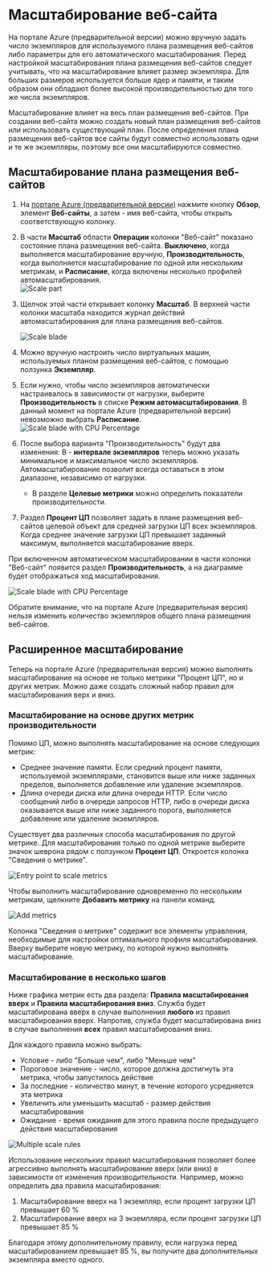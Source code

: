 ﻿<properties title="How to scale a website" pageTitle="Масштабирование веб-сайта" description="Узнайте, как масштабировать план размещения в Azure." authors="stepsic" manager="kamrani" />

<tags ms.service="application-insights" ms.workload="tbd" ms.tgt_pltfrm="ibiza" ms.devlang="na" ms.topic="article" ms.date="2014-11-04" ms.author="stepsic" />

# Масштабирование веб-сайта

На портале Azure (предварительной версии) можно вручную задать число экземпляров для используемого плана размещения веб-сайтов либо параметры для его автоматического масштабирования. Перед настройкой масштабирования плана размещения веб-сайтов следует учитывать, что на масштабирование влияет размер экземпляра. Для больших размеров используется больше ядер и памяти, и таким образом они обладают более высокой производительностью для того же числа экземпляров.

Масштабирование влияет на весь план размещения веб-сайтов. При создании веб-сайта можно создать новый план размещения веб-сайтов или использовать существующий план. После определения плана размещения веб-сайтов все сайты будут совместно использовать одни и те же экземпляры, поэтому все они масштабируются совместно.

## Масштабирование плана размещения веб-сайтов

1. На [портале Azure (предварительной версии)](https://portal.azure.com/) нажмите кнопку **Обзор**, элемент **Веб-сайты**, а затем - имя веб-сайта, чтобы открыть соответствующую колонку.
2. В части **Масштаб** области **Операции** колонки "Веб-сайт" показано состояние плана размещения веб-сайта. **Выключено**, когда выполняется масштабирование вручную, **Производительность**, когда выполняется масштабирование по одной или нескольким метрикам, и **Расписание**, когда включены несколько профилей автомасштабирования.  
    ![Scale part](./media/insights-how-to-scale/Insights_ScalePartOff.png)
3. Щелчок этой части открывает колонку **Масштаб**. В верхней части колонки масштаба находится журнал действий автомасштабирования для плана размещения веб-сайтов.  

    ![Scale blade](./media/insights-how-to-scale/Insights_ScaleBladeDayZero.png)
4. Можно вручную настроить число виртуальных машин, используемых планом размещения веб-сайтов, с помощью ползунка **Экземпляр**.
5. Если нужно, чтобы число экземпляров автоматически настраивалось в зависимости от нагрузки, выберите **Производительность** в списке **Режим автомасштабирования**. В данный момент на портале Azure (предварительной версии) невозможно выбрать **Расписание**.  
    ![Scale blade with CPU Percentage](./media/insights-how-to-scale/Insights_ScaleBladeCPU.png) 
6. После выбора варианта "Производительность" будут два изменения:
В     - **интервале экземпляров** теперь можно указать минимальное и максимальное число экземпляров. Автомасштабирование позволит всегда оставаться в этом диапазоне, независимо от нагрузки.
    - В разделе **Целевые метрики** можно определить показатели производительности.
7. Раздел **Процент ЦП** позволяет задать в плане размещения веб-сайтов целевой объект для средней загрузки ЦП всех экземпляров. Когда среднее значение загрузки ЦП превышает заданный максимум, выполняется масштабирование вверх.

При включенном автоматическом масштабировании в части колонки "Веб-сайт" появится раздел **Производительность**, а на диаграмме будет отображаться ход масштабирования.

![Scale blade with CPU Percentage](./media/insights-how-to-scale/Insights_ScalePartBladeOn.png) 

Обратите внимание, что на портале Azure (предварительная версия) нельзя изменить количество экземпляров общего плана размещения веб-сайтов.

## Расширенное масштабирование

Теперь на портале Azure (предварительная версия) можно выполнять масштабирование на основе не только метрики "Процент ЦП", но и других метрик. Можно даже создать сложный набор правил для масштабирования верх и вниз.

### Масштабирование на основе других метрик производительности
Помимо ЦП, можно выполнять масштабирование на основе следующих метрик:

- Среднее значение памяти. Если средний процент памяти, используемой экземплярами, становится выше или ниже заданных пределов, выполняется добавление или удаление экземпляров.
- Длина очереди диска или длина очереди HTTP. Если число сообщений либо в очереди запросов HTTP, либо в очереди диска оказывается выше или ниже заданного порога, выполняется добавление или удаление экземпляров.

Существует два различных способа масштабирования по другой метрике. Для масштабирования только по одной метрике выберите значок шеврона рядом с ползунком **Процент ЦП**. Откроется колонка "Сведения о метрике".

![Entry point to scale metrics](./media/insights-how-to-scale/Insights_ScaleMetricChevron.png)

Чтобы выполнить масштабирование одновременно по нескольким метрикам, щелкните **Добавить метрику** на панели команд.

![Add metrics](./media/insights-how-to-scale/Insights_AddMetric.png)

Колонка "Сведения о метрике" содержит все элементы управления, необходимые для настройки оптимального профиля масштабирования. Вверху выберите новую метрику, по которой нужно выполнять масштабирование.

### Масштабирование в несколько шагов

Ниже графика метрик есть два раздела: **Правила масштабирования вверх** и **Правила масштабирования вниз**. Служба будет масштабирована вверх в случае выполнения **любого** из правил масштабирования вверх. Напротив, служба будет масштабирована вниз в случае выполнения **всех** правил масштабирования вниз.

Для каждого правила можно выбрать:

- Условие - либо "Больше чем", либо "Меньше чем"
- Пороговое значение - число, которое должна достигнуть эта метрика, чтобы запустилось действие
- За последние - количество минут, в течение которого усредняется эта метрика
- Увеличить или уменьшить масштаб - размер действия масштабирования
- Ожидание - время ожидания для этого правила после предыдущего действия масштабирования

![Multiple scale rules](./media/insights-how-to-scale/Insights_MultipleScaleRules.png)

Использование нескольких правил масштабирования позволяет более агрессивно выполнять масштабирование вверх (или вниз) в зависимости от изменения производительности. Например, можно определить два правила масштабирования:

1. Масштабирование вверх на 1 экземпляр, если процент загрузки ЦП превышает 60 %
2. Масштабирование вверх на 3 экземпляра, если процент загрузки ЦП превышает 85 %

Благодаря этому дополнительному правилу, если нагрузка перед масштабированием превышает 85 %, вы получите два дополнительных экземпляра вместо одного. 
